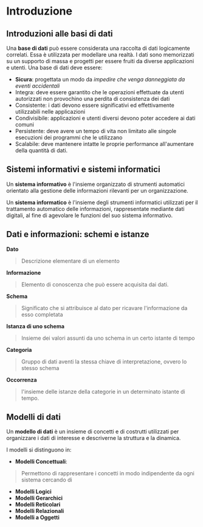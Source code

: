 
# Introduzione

## Introduzioni alle basi di dati

Una **base di dati** può essere considerata una raccolta di dati logicamente correlati.
Essa è utilizzata per modellare una realtà.
I dati sono memorizzati su un supporto di massa e progetti per essere fruiti da diverse applicazioni e utenti.
Una base di dati deve essere:
- **Sicura**: progettata un modo da *impedire che venga danneggiata da eventi accidentali*
- Integra: deve essere garantito che le operazioni effettuate da utenti autorizzati non provochino una perdita di consistenza dei dati
- Consistente: i dati devono essere significativi ed effettivamente utilizzabili nelle applicazioni
- Condivisibile: applicazioni e utenti diversi devono poter accedere ai dati comuni
- Persistente: deve avere un tempo di vita non limitato alle singole esecuzioni dei programmi che le utilizzano
- Scalabile: deve mantenere intatte le proprie performance all'aumentare della quantità di dati.

## Sistemi informativi e sistemi informatici

Un **sistema informativo** è l'insieme organizzato di strumenti automatici orientato alla gestione delle informazioni rilevanti per un organizzazione.

Un **sistema informatico** è l'insieme degli strumenti informatici utilizzati per il trattamento automatico delle informazioni, rappresentate mediante dati digitali, al fine di agevolare le funzioni del suo sistema informativo.

## Dati e informazioni: schemi e istanze

**Dato** 
> Descrizione elementare di un elemento

**Informazione** 
> Elemento di conoscenza che può essere acquisita dai dati.

**Schema** 
> Significato che si attribuisce al dato per ricavare l'informazione da esso completata

**Istanza di uno schema**
> Insieme dei valori assunti da uno schema in un certo istante di tempo

**Categoria** 
> Gruppo di dati aventi la stessa chiave di interpretazione, ovvero lo stesso schema

**Occorrenza** 
> l'insieme delle istanze della categorie in un determinato istante di tempo.

## Modelli di dati

Un **modello di dati** è un insieme di concetti e di costrutti utilizzati per organizzare i dati di interesse e descriverne la struttura e la dinamica.

I modelli si distinguono in:
- **Modelli Concettuali**:
> Permettono di rappresentare i concetti in modo indipendente da ogni sistema cercando di 
- **Modelli Logici**
- **Modelli Gerarchici**
- **Modelli Reticolari**
- **Modelli Relazionali**
- **Modelli a Oggetti**
<!--stackedit_data:
eyJoaXN0b3J5IjpbLTE4Mjg1NTA4MjMsLTE3ODEwMjcwMTQsLT
E4NTAxODQwNDQsLTEwMTgxNzU0MTNdfQ==
-->
